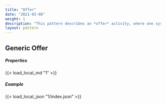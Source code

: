 ```yaml
---
title: "Offer"
date: "2021-03-08"
weight: 1
description: "This pattern describes an *offer* activity, where one system offers one of its resources for some activity to be conducted by a second system."
layout: pattern
---
```


## Generic Offer

<div class="row">
    <div class="col">
        <h5>Properties</h5>
        {{< load_local_md "1" >}}
    </div>
    <div class="col">
        <h5>Example</h5>
        {{< load_local_json "1/index.json" >}}
    </div>
</div>